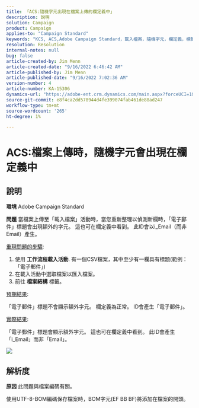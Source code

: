 ```yaml
---
title: 「ACS:隨機字元出現在檔案上傳的欄定義中」
description: 說明
solution: Campaign
product: Campaign
applies-to: "Campaign Standard"
keywords: "KCS, ACS,Adobe Campaign Standard，載入檔案，隨機字元，欄定義，標籤， ID，檔案已上傳，載入活動"
resolution: Resolution
internal-notes: null
bug: false
article-created-by: Jim Menn
article-created-date: "9/16/2022 6:46:42 AM"
article-published-by: Jim Menn
article-published-date: "9/16/2022 7:02:36 AM"
version-number: 4
article-number: KA-15306
dynamics-url: "https://adobe-ent.crm.dynamics.com/main.aspx?forceUCI=1&pagetype=entityrecord&etn=knowledgearticle&id=40695b52-8b35-ed11-9db1-0022480866ad"
source-git-commit: e8f4ca2dd578944d4fe399074fab461de88ad247
workflow-type: tm+mt
source-wordcount: '265'
ht-degree: 1%

---
```


# ACS:檔案上傳時，隨機字元會出現在欄定義中

## 說明


<b>環境</b>
Adobe Campaign Standard

<b>問題</b>
當檔案上傳至「載入檔案」活動時，當您重新整理以偵測新欄時，「電子郵件」標題會出現額外的字元。
這也可在欄定義中看到。
此ID會以i_Email（而非Email）產生。

<u>重現問題的步驟</u>:

1. 使用 <b>工作流程</b><b>載入活動</b>.
有一個CSV檔案，其中至少有一欄具有標題(範例：「電子郵件」)
2. 在載入活動中選取檔案以匯入檔案。
3. 前往 <b>檔案結構</b> 標籤。

<u>預期結果</u>:

「電子郵件」標題不會顯示額外字元。
欄定義為正常。
ID會產生「電子郵件」。

<u>實際結果</u>:

「電子郵件」標題會顯示額外字元。
這也可在欄定義中看到。
此ID會產生「i_Email」而非「Email」。

![](https://support.neolane.net/nl/jsp/previewFile.jsp?md5=0b4065125940743e01772361c3de7a42&amp;amp;ext=png&amp;amp;contentType=image/png&amp;amp;fileName=Load%20File%20Screen%20shot.png&amp;amp;__sessiontoken=___T6lIC6yifQm9PSg+71ewRkrmB1/tfKMdlN13lb9GkQA1d2ToxnddGEqJttAdN7IYNTQuGId1i+dlfO5r/nPKE5ad+kz0e8dAXoH4VqdvidxXXwq7EkJUIAIA)


## 解析度


<b>原因</b>
此問題與檔案編碼有關。

使用UTF-8-BOM編碼保存檔案時，BOM字元(EF BB BF)將添加在檔案的開頭。
